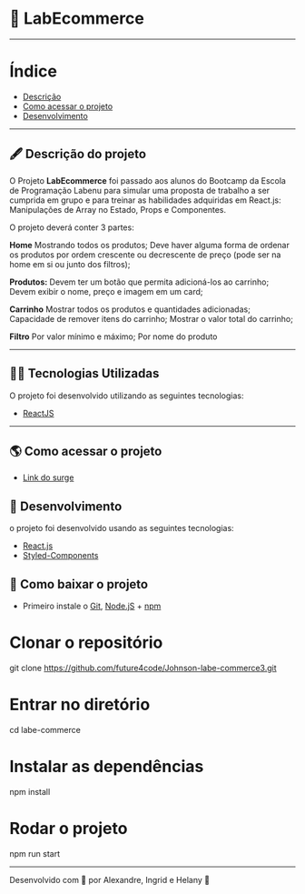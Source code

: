 #  🛒️ LabEcommerce
---
# Índice

- [Descrição](#-descrição-do-projeto)
- [Como acessar o projeto](#-como-acessar-o-projeto)
- [Desenvolvimento](#-desenvolvimento)

---

## 🖋 Descrição do projeto

O Projeto **LabEcommerce** foi passado aos alunos do Bootcamp da Escola de Programação Labenu para simular uma proposta de trabalho a ser cumprida em grupo e para treinar as habilidades adquiridas em React.js: Manipulações de Array no Estado, Props e Componentes.

O projeto deverá conter 3 partes:

**Home**
Mostrando todos os produtos;
Deve haver alguma forma de ordenar os produtos por ordem crescente ou decrescente de preço (pode ser na home em si ou junto dos filtros);

**Produtos:**
Devem ter um botão que permita adicioná-los ao carrinho;
Devem exibir o nome, preço e imagem em um card;

**Carrinho**
Mostrar todos os produtos e quantidades adicionadas;
Capacidade de remover itens do carrinho;
Mostrar o valor total do carrinho;

**Filtro**
Por valor mínimo e máximo;
Por nome do produto


---

##  👨‍💻️  Tecnologias Utilizadas

O projeto foi desenvolvido utilizando as seguintes tecnologias:

-   [ReactJS](https://reactjs.org/)




---

## 🌎 Como acessar o projeto

- [Link do surge](http://naughty-growth.surge.sh/)


## 🚀 Desenvolvimento

o projeto foi desenvolvido usando as seguintes tecnologias:

-   [React.js](https://pt-br.reactjs.org/docs/getting-started.html)
-   [Styled-Components](https://styled-components.com/docs)

## 💾  Como baixar o projeto

-   Primeiro instale o  [Git](https://git-scm.com/),  [Node.jS](https://nodejs.org/pt-br/download/)  +  [npm](https://www.npmjs.com/get-npm)

# Clonar o repositório
git clone https://github.com/future4code/Johnson-labe-commerce3.git

# Entrar no diretório
cd labe-commerce


# Instalar as dependências
npm install


# Rodar o projeto
npm run start


---

Desenvolvido com 🧡 por Alexandre, Ingrid e Helany  🤝
